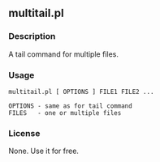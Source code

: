## multitail.pl

### Description

A tail command for multiple files.

### Usage

```
multitail.pl [ OPTIONS ] FILE1 FILE2 ...

OPTIONS	- same as for tail command
FILES	- one or multiple files
```

### License

None. Use it for free.

